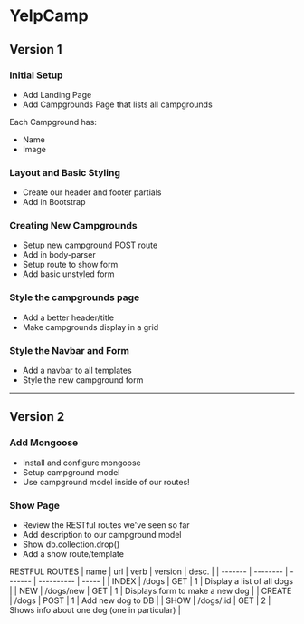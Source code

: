 # YelpCamp

## __Version 1__

### Initial Setup
* Add Landing Page
* Add Campgrounds Page that lists all campgrounds

Each Campground has:
   * Name
   * Image

### Layout and Basic Styling
* Create our header and footer partials
* Add in Bootstrap

### Creating New Campgrounds
* Setup new campground POST route
* Add in body-parser
* Setup route to show form
* Add basic unstyled form

### Style the campgrounds page
* Add a better header/title
* Make campgrounds display in a grid

### Style the Navbar and Form
* Add a navbar to all templates
* Style the new campground form

---

## __Version 2__

### Add Mongoose
* Install and configure mongoose
* Setup campground model
* Use campground model inside of our routes!

### Show Page
* Review the RESTful routes we've seen so far
* Add description to our campground model
* Show db.collection.drop()
* Add a show route/template

RESTFUL ROUTES
| name   | url       | verb    | version    | desc. |
| ------- | -------- | ------- | ---------- | ----- |
| INDEX  | /dogs     | GET     | 1          | Display a list of all dogs |
| NEW    | /dogs/new | GET     | 1          | Displays form to make a new dog |
| CREATE | /dogs     | POST    | 1          | Add new dog to DB |
| SHOW   | /dogs/:id | GET     | 2          | Shows info about one dog (one in particular) |